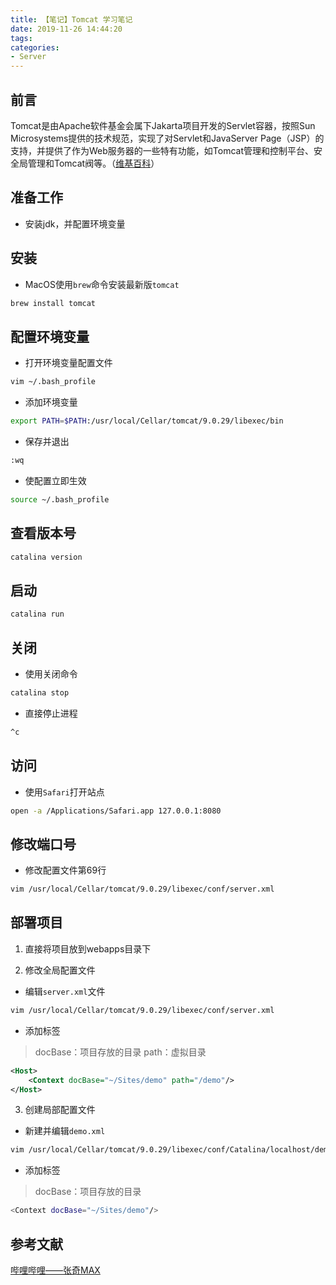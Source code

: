 ```yaml
---
title: 【笔记】Tomcat 学习笔记
date: 2019-11-26 14:44:20
tags:
categories:
- Server
---
```


## 前言

Tomcat是由Apache软件基金会属下Jakarta项目开发的Servlet容器，按照Sun Microsystems提供的技术规范，实现了对Servlet和JavaServer Page（JSP）的支持，并提供了作为Web服务器的一些特有功能，如Tomcat管理和控制平台、安全局管理和Tomcat阀等。（[维基百科](https://zh.wikipedia.org/wiki/Apache_Tomcat)）

<!-- more -->

## 准备工作

- 安装jdk，并配置环境变量

## 安装

- MacOS使用`brew`命令安装最新版`tomcat`

``` bash
brew install tomcat
```

## 配置环境变量

- 打开环境变量配置文件

``` bash
vim ~/.bash_profile
```

- 添加环境变量

``` bash
export PATH=$PATH:/usr/local/Cellar/tomcat/9.0.29/libexec/bin
```

- 保存并退出

``` bash
:wq
```

- 使配置立即生效

``` bash
source ~/.bash_profile
```

## 查看版本号

``` bash
catalina version
```

## 启动

``` bash
catalina run
```

## 关闭

- 使用关闭命令

``` bash
catalina stop
```

- 直接停止进程

``` bash
^c
```

## 访问

- 使用`Safari`打开站点

``` bash
open -a /Applications/Safari.app 127.0.0.1:8080
```

## 修改端口号

- 修改配置文件第69行

``` bash
vim /usr/local/Cellar/tomcat/9.0.29/libexec/conf/server.xml
```

## 部署项目

1. 直接将项目放到webapps目录下

2. 修改全局配置文件

- 编辑`server.xml`文件

``` bash
vim /usr/local/Cellar/tomcat/9.0.29/libexec/conf/server.xml
```

- 添加标签

> docBase：项目存放的目录
> path：虚拟目录

``` xml
<Host>
    <Context docBase="~/Sites/demo" path="/demo"/>
</Host>
```

3. 创建局部配置文件

- 新建并编辑`demo.xml`

``` bash
vim /usr/local/Cellar/tomcat/9.0.29/libexec/conf/Catalina/localhost/demo.xml
```

- 添加标签

> docBase：项目存放的目录

``` bash
<Context docBase="~/Sites/demo"/>
```

## 参考文献

[哔哩哔哩——张奇MAX](https://www.bilibili.com/video/av70420291)
